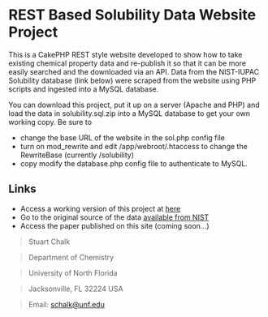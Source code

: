# REST Based Solubility Data Website Project

This is a CakePHP REST style website developed to show how to take existing chemical property data and re-publish it so that it can be more easily searched and the downloaded via an API.  Data from the NIST-IUPAC Solubility database (link below) were scraped from the website using PHP scripts and ingested into a MySQL database.

You can download this project, put it up on a server (Apache and PHP) and load the data in solubility.sql.zip into a MySQL database to get your own working copy. Be sure to 
- change the base URL of the website in the sol.php config file
- turn on mod_rewrite and edit /app/webroot/.htaccess to change the RewriteBase (currently /solubility)
- copy modify the database.php config file to authenticate to MySQL.

## Links
- Access a working version of this project at [here](http://chalk.coas.unf.edu/sol)
- Go to the original source of the data [available from NIST](http://srdata.nist.gov/solubility/)
- Access the paper published on this site (coming soon...)

> Stuart Chalk

> Department of Chemistry

> University of North Florida

> Jacksonville, FL 32224 USA

> Email: schalk@unf.edu